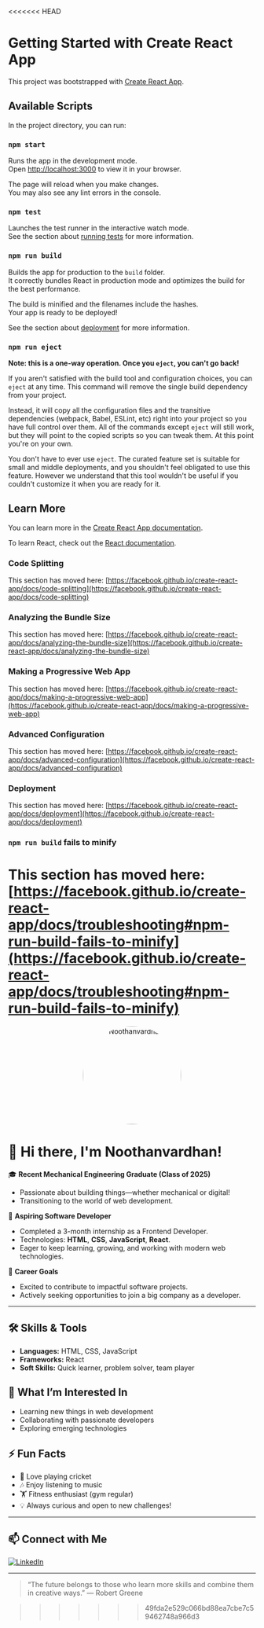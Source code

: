 <<<<<<< HEAD
# Getting Started with Create React App

This project was bootstrapped with [Create React App](https://github.com/facebook/create-react-app).

## Available Scripts

In the project directory, you can run:

### `npm start`

Runs the app in the development mode.\
Open [http://localhost:3000](http://localhost:3000) to view it in your browser.

The page will reload when you make changes.\
You may also see any lint errors in the console.

### `npm test`

Launches the test runner in the interactive watch mode.\
See the section about [running tests](https://facebook.github.io/create-react-app/docs/running-tests) for more information.

### `npm run build`

Builds the app for production to the `build` folder.\
It correctly bundles React in production mode and optimizes the build for the best performance.

The build is minified and the filenames include the hashes.\
Your app is ready to be deployed!

See the section about [deployment](https://facebook.github.io/create-react-app/docs/deployment) for more information.

### `npm run eject`

**Note: this is a one-way operation. Once you `eject`, you can't go back!**

If you aren't satisfied with the build tool and configuration choices, you can `eject` at any time. This command will remove the single build dependency from your project.

Instead, it will copy all the configuration files and the transitive dependencies (webpack, Babel, ESLint, etc) right into your project so you have full control over them. All of the commands except `eject` will still work, but they will point to the copied scripts so you can tweak them. At this point you're on your own.

You don't have to ever use `eject`. The curated feature set is suitable for small and middle deployments, and you shouldn't feel obligated to use this feature. However we understand that this tool wouldn't be useful if you couldn't customize it when you are ready for it.

## Learn More

You can learn more in the [Create React App documentation](https://facebook.github.io/create-react-app/docs/getting-started).

To learn React, check out the [React documentation](https://reactjs.org/).

### Code Splitting

This section has moved here: [https://facebook.github.io/create-react-app/docs/code-splitting](https://facebook.github.io/create-react-app/docs/code-splitting)

### Analyzing the Bundle Size

This section has moved here: [https://facebook.github.io/create-react-app/docs/analyzing-the-bundle-size](https://facebook.github.io/create-react-app/docs/analyzing-the-bundle-size)

### Making a Progressive Web App

This section has moved here: [https://facebook.github.io/create-react-app/docs/making-a-progressive-web-app](https://facebook.github.io/create-react-app/docs/making-a-progressive-web-app)

### Advanced Configuration

This section has moved here: [https://facebook.github.io/create-react-app/docs/advanced-configuration](https://facebook.github.io/create-react-app/docs/advanced-configuration)

### Deployment

This section has moved here: [https://facebook.github.io/create-react-app/docs/deployment](https://facebook.github.io/create-react-app/docs/deployment)

### `npm run build` fails to minify

This section has moved here: [https://facebook.github.io/create-react-app/docs/troubleshooting#npm-run-build-fails-to-minify](https://facebook.github.io/create-react-app/docs/troubleshooting#npm-run-build-fails-to-minify)
=======
<p align="center">
  <img src="profile.jpg" width="200" alt="Noothanvardhan" style="border-radius: 50%;">
</p>

# 👋 Hi there, I'm Noothanvardhan!

🎓 **Recent Mechanical Engineering Graduate (Class of 2025)**
- Passionate about building things—whether mechanical or digital!
- Transitioning to the world of web development.

🌱 **Aspiring Software Developer**
- Completed a 3-month internship as a Frontend Developer.
- Technologies: **HTML**, **CSS**, **JavaScript**, **React**.
- Eager to keep learning, growing, and working with modern web technologies.

🚀 **Career Goals**
- Excited to contribute to impactful software projects.
- Actively seeking opportunities to join a big company as a developer.

---

## 🛠️ Skills & Tools
- **Languages:** HTML, CSS, JavaScript
- **Frameworks:** React
- **Soft Skills:** Quick learner, problem solver, team player

## 👀 What I’m Interested In
- Learning new things in web development
- Collaborating with passionate developers
- Exploring emerging technologies

## ⚡ Fun Facts
- 🏏 Love playing cricket
- 🎶 Enjoy listening to music
- 🏋️ Fitness enthusiast (gym regular)
- 💡 Always curious and open to new challenges!

---

## 📫 Connect with Me

[![LinkedIn](https://img.shields.io/badge/LinkedIn-blue?logo=linkedin&logoColor=white)](https://www.linkedin.com/in/noothan-vardhan-peethala-108543251?utm_source=share&utm_campaign=share_via&utm_content=profile&utm_medium=android_app)

---

> “The future belongs to those who learn more skills and combine them in creative ways.” — Robert Greene


>>>>>>> 49fda2e529c066bd88ea7cbe7c59462748a966d3
